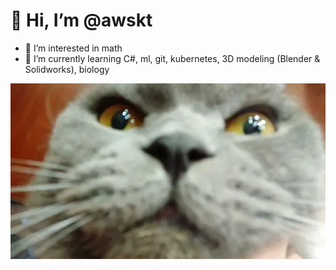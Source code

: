 <!--
### Hi there 👋
**awskt/awskt** is a ✨ _special_ ✨ repository because its `README.md` (this file) appears on your GitHub profile.

Here are some ideas to get you started:

- 🔭 I’m currently working on ...
- 🌱 I’m currently learning ...
- 👯 I’m looking to collaborate on ...
- 🤔 I’m looking for help with ...
- 💬 Ask me about ...
- 📫 How to reach me: ...
- 😄 Pronouns: ...
- ⚡ Fun fact: ...
-->
# 👋 Hi, I’m @awskt
- 👀 I’m interested in math
- 🌱 I’m currently learning C#, ml, git, kubernetes, 3D modeling (Blender & Solidworks), biology

<!---
awskt/awskt is a ✨ special ✨ repository because its `README.md` (this file) appears on your GitHub profile.
You can click the Preview link to take a look at your changes.
--->
![простофиля](senya.webp)
